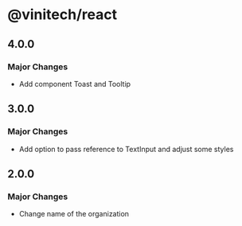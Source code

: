 # @vinitech/react

## 4.0.0

### Major Changes

- Add component Toast and Tooltip

## 3.0.0

### Major Changes

- Add option to pass reference to TextInput and adjust some styles

## 2.0.0

### Major Changes

- Change name of the organization
